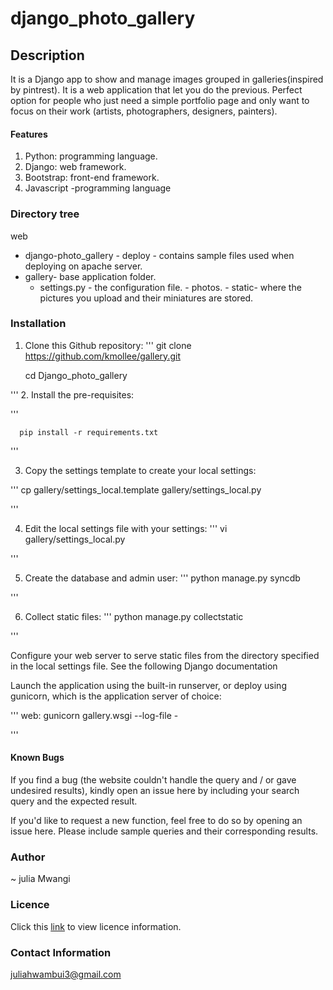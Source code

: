 # django_photo_gallery
## Description
It is a Django app to show and manage images grouped in galleries(inspired by pintrest).
It is a web application that let you do the previous. Perfect option for people who just need a simple portfolio page and only want to focus on their work (artists, photographers, designers, painters).


#### Features
1. Python: programming language.
2. Django: web framework.
3. Bootstrap: front-end framework.
4. Javascript -programming language


### Directory tree
web
   - django-photo_gallery
    - deploy - contains sample files used when deploying on apache server.
   - gallery- base application folder.
        * settings.py - the configuration file.
    - photos.
    - static- where the pictures you upload and their miniatures are stored.

### Installation
1. Clone this Github repository:
''' 
    git clone https://github.com/kmollee/gallery.git

     cd Django_photo_gallery


'''
2. Install the pre-requisites:

''' 
      
      pip install -r requirements.txt

'''


3. Copy the settings template to create your local settings:

''' 
    cp gallery/settings_local.template gallery/settings_local.py


'''


4. Edit the local settings file with your settings:
''' 
     vi gallery/settings_local.py


'''


5. Create the database and admin user:
''' 
    python manage.py syncdb


'''



6. Collect static files:
''' 
   python manage.py collectstatic

'''


Configure your web server to serve static files from the directory specified in the local settings file. See the following Django documentation 



Launch the application using the built-in runserver, or deploy using gunicorn, which is the application server of choice:

'''
web: gunicorn gallery.wsgi --log-file -

'''

#### Known Bugs
If you find a bug (the website couldn't handle the query and / or gave undesired results), kindly open an issue here by including your search query and the expected result.

If you'd like to request a new function, feel free to do so by opening an issue here. Please include sample queries and their corresponding results.

### Author
~ julia Mwangi

### Licence
Click this [link](LICENSE) to view licence information.

### Contact Information
juliahwambui3@gmail.com
